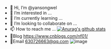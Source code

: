 - 👋 Hi, I’m @yansongwel
- 👀 I’m interested in ...
- 🌱 I’m currently learning ...
- 💞️ I’m looking to collaborate on ...
- 📫 How to reach me ...
                              [![Anurag's github stats](https://github-readme-stats.vercel.app/api?username=yansongwel)](https://github.com/anuraghazra/github-readme-stats)
- 🧣Blog
https://www.cnblogs.com/nf01/
- 📮Email
630726663@qq.com
![image](https://camo.githubusercontent.com/0744d894507f74fe0c359333a0289cf43846c77c4961110d17667ff36c183550/68747470733a2f2f747661312e73696e61696d672e636e2f6c617267652f3030386933736b4e6c793167726a78367677716b6b6733306f71303863776f6d2e676966)
<!---
yansongwel/yansongwel is a ✨ special ✨ repository because its `README.md` (this file) appears on your GitHub profile.
You can click the Preview link to take a look at your changes.
--->
